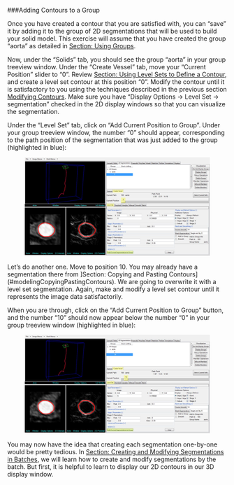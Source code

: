 ###Adding Contours to a Group

Once you have created a contour that you are satisfied with, you can “save” it by adding it to the group of 2D segmentations that will be used to build your solid model. This exercise will assume that you have created the group “aorta” as detailed in [Section: Using Groups](#modelingUsingGroups).

Now, under the “Solids” tab, you should see the group “aorta” in your group treeview window. Under the “Create Vessel” tab, move your “Current Position” slider to “0”. Review [Section: Using Level Sets to Define a Contour](#modelingLevelSet), and create a level set contour at this position “0”. Modify the contour until it is satisfactory to you using the techniques described in the previous section [Modifying Contours](#modelingModifyingContours). Make sure you have “Display Options → Level Set → segmentation” checked in the 2D display windows so that you can visualize the segmentation.

Under the “Level Set” tab, click on “Add Current Position to Group”. Under your group treeview window, the number “0” should appear, corresponding to the path position of the segmentation that was just added to the group (highlighted in blue):

<figure>
  <img class="svImg svImgXl"  src="archives/sv2/modeling/imgs/segmentation/adding_to_group/1.jpg"> 
  <figcaption class="svCaption" ></figcaption>
</figure>

Let’s do another one. Move to position 10. You may already have a segmentation there from ]Section: Copying and Pasting Contours](#modelingCopyingPastingContours). We are going to overwrite it with a level set segmentation. Again, make and modify a level set contour until it represents the image data satisfactorily.

When you are through, click on the “Add Current Position to Group” button, and the number “10” should now appear below the number “0” in your group treeview window (highlighted in blue):

<figure>
  <img class="svImg svImgXl"  src="archives/sv2/modeling/imgs/segmentation/adding_to_group/2.jpg"> 
  <figcaption class="svCaption" ></figcaption>
</figure>

You may now have the idea that creating each segmentation one-by-one would be pretty tedious. In [Section: Creating and Modifying Segmentations in Batches](#modelingBatch), we will learn how to create and modify segmentations by the batch. But first, it is helpful to learn to display our 2D contours in our 3D display window.
